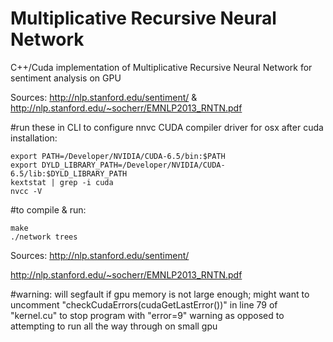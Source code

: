 Multiplicative Recursive Neural Network 
===================

C++/Cuda implementation of Multiplicative Recursive Neural Network for sentiment analysis on GPU

Sources: 
http://nlp.stanford.edu/sentiment/ & http://nlp.stanford.edu/~socherr/EMNLP2013_RNTN.pdf

#run these in CLI to configure nnvc CUDA compiler driver for osx after cuda installation:
```
export PATH=/Developer/NVIDIA/CUDA-6.5/bin:$PATH
export DYLD_LIBRARY_PATH=/Developer/NVIDIA/CUDA-6.5/lib:$DYLD_LIBRARY_PATH
kextstat | grep -i cuda
nvcc -V
```

#to compile & run:
```
make
./network trees
```

Sources: 
http://nlp.stanford.edu/sentiment/

http://nlp.stanford.edu/~socherr/EMNLP2013_RNTN.pdf 

#warning:
will segfault if gpu memory is not large enough; might want to uncomment "checkCudaErrors(cudaGetLastError())" in line 79 of "kernel.cu" to stop program with "error=9" warning as opposed to attempting to run all the way through on small gpu
